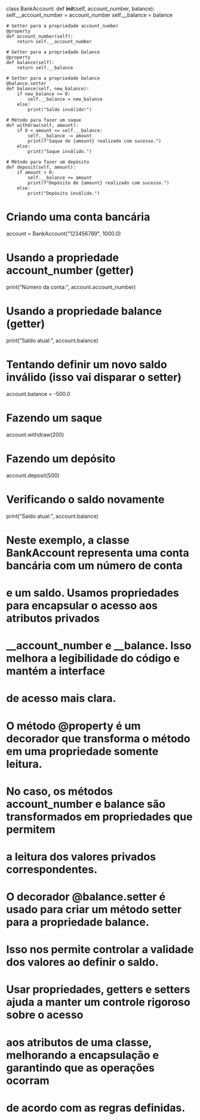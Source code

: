 class BankAccount:
    def __init__(self, account_number, balance):
        self.__account_number = account_number
        self.__balance = balance

    # Getter para a propriedade account_number
    @property
    def account_number(self):
        return self.__account_number

    # Getter para a propriedade balance
    @property
    def balance(self):
        return self.__balance

    # Setter para a propriedade balance
    @balance.setter
    def balance(self, new_balance):
        if new_balance >= 0:
            self.__balance = new_balance
        else:
            print("Saldo inválido!")

    # Método para fazer um saque
    def withdraw(self, amount):
        if 0 < amount <= self.__balance:
            self.__balance -= amount
            print(f"Saque de {amount} realizado com sucesso.")
        else:
            print("Saque inválido.")

    # Método para fazer um depósito
    def deposit(self, amount):
        if amount > 0:
            self.__balance += amount
            print(f"Depósito de {amount} realizado com sucesso.")
        else:
            print("Depósito inválido.")

# Criando uma conta bancária
account = BankAccount("123456789", 1000.0)

# Usando a propriedade account_number (getter)
print("Número da conta:", account.account_number)

# Usando a propriedade balance (getter)
print("Saldo atual:", account.balance)

# Tentando definir um novo saldo inválido (isso vai disparar o setter)
account.balance = -500.0

# Fazendo um saque
account.withdraw(200)

# Fazendo um depósito
account.deposit(500)

# Verificando o saldo novamente
print("Saldo atual:", account.balance)

# Neste exemplo, a classe BankAccount representa uma conta bancária com um número de conta 
# e um saldo. Usamos propriedades para encapsular o acesso aos atributos privados
# __account_number e __balance. Isso melhora a legibilidade do código e mantém a interface 
# de acesso mais clara.

# O método @property é um decorador que transforma o método em uma propriedade somente leitura.
# No caso, os métodos account_number e balance são transformados em propriedades que permitem
# a leitura dos valores privados correspondentes.

# O decorador @balance.setter é usado para criar um método setter para a propriedade balance. 
# Isso nos permite controlar a validade dos valores ao definir o saldo.

# Usar propriedades, getters e setters ajuda a manter um controle rigoroso sobre o acesso 
# aos atributos de uma classe, melhorando a encapsulação e garantindo que as operações ocorram 
# de acordo com as regras definidas.